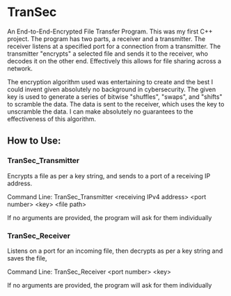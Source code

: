# TranSec
An End-to-End-Encrypted File Transfer Program. This was my first C++ project. The program has two parts,
a receiver and a transmitter. The receiver listens at a specified port for a connection from a transmitter.
The transmitter "encrypts" a selected file and sends it to the receiver, who decodes it on the other end.
Effectively this allows for file sharing across a network.

The encryption algorithm used was entertaining to create and the best I could invent given absolutely no
background in cybersecurity. The given key is used to generate a series of bitwise "shuffles", "swaps",
and "shifts" to scramble the data. The data is sent to the receiver, which uses the key to unscramble the
data. I can make absolutely no guarantees to the effectiveness of this algorithm.

## How to Use:

### TranSec_Transmitter
Encrypts a file as per a key string, and sends to a port of a receiving IP address.

Command Line:
TranSec_Transmitter \<receiving IPv4 address\> \<port number\> \<key\> \<file path\>

If no arguments are provided, the program will ask for them individually


### TranSec_Receiver
Listens on a port for an incoming file, then decrypts as per a key string and saves the file,

Command Line:
TranSec_Receiver \<port number\> \<key\>

If no arguments are provided, the program will ask for them individually

